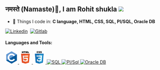 ## नमस्ते (Namaste)🙏, I am Rohit shukla <img src="https://emojis.slackmojis.com/emojis/images/1531849430/4246/blob-sunglasses.gif?1531849430" width="30"/>

- 🔭 Things I code in: <b>C language, HTML, CSS, SQL, Pl/SQL, Oracle DB</b>

 [![Linkedin](https://img.shields.io/badge/LinkedIn-0077B5?style=for-the-badge&logo=linkedin&logoColor=white)](https://www.linkedin.com/in/rohitshukla001/)&nbsp; <a href="https://gitlab.com/rohitshukla001/"> <img alt="Gitlab" src="https://img.shields.io/badge/GitLab-330F63?style=for-the-badge&logo=gitlab&logoColor=white"/>
</a>

<h4 align="left">Languages and Tools:</h4>
<p align="left"> <a href="https://www.cprogramming.com/" target="_blank"> <img src="https://raw.githubusercontent.com/devicons/devicon/master/icons/c/c-original.svg" alt="c" width="40" height="40"/> </a> <a href="https://www.w3.org/html/" target="_blank"> <img src="https://raw.githubusercontent.com/devicons/devicon/master/icons/html5/html5-original-wordmark.svg" alt="html5" width="40" height="40"/> <a href="https://www.w3schools.com/css/" target="_blank"> <img src="https://raw.githubusercontent.com/devicons/devicon/master/icons/css3/css3-original-wordmark.svg" alt="css3" width="40" height="40"/> </a>  </a> <a href="https://www.w3schools.com/sql/" target="_blank"> <img src="https://w7.pngwing.com/pngs/167/148/png-transparent-microsoft-azure-sql-database-microsoft-sql-server-database-blue-text-logo-thumbnail.png" alt="SQL" width="40" height="40"/> </a> <a href="https://www.oracle.com/in/database/technologies/appdev/plsql.html" target="_blank"> <img src="https://store.dimensigon.com/wp-content/uploads/2019/03/pl-sql.png" alt="Pl/Sql" width="50" height="50"/> 
</a> <a href="https://www.oracle.com/in/index.html" target="_blank"> <img src="https://permaclipart.org/imagesvg/165444/" alt="Oracle DB" width="40" height="40"/> 
</a> </p>
